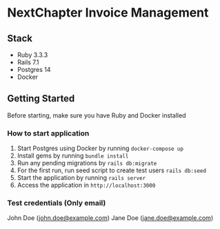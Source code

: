 # NextChapter Invoice Management

## Stack
- Ruby 3.3.3
- Rails 7.1
- Postgres 14
- Docker

## Getting Started
Before starting, make sure you have Ruby and Docker installed

### How to start application
1. Start Postgres using Docker by running `docker-compose up`
2. Install gems by running `bundle install`
3. Run any pending migrations by `rails db:migrate`
4. For the first run, run seed script to create test users `rails db:seed`
5. Start the application by running `rails server`
6. Access the application in `http://localhost:3000`

### Test credentials (Only email)
John Doe (john.doe@example.com)
Jane Doe (jane.doe@example.com)
